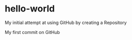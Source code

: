 # hello-world
My initial attempt at using GitHub by creating a Repository

My first commit on GitHub

